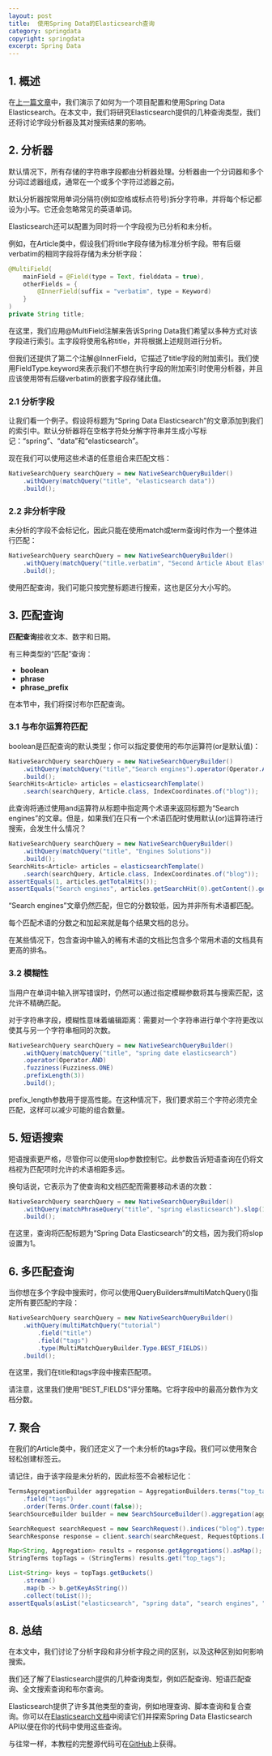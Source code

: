 ```yaml
---
layout: post
title:  使用Spring Data的Elasticsearch查询
category: springdata
copyright: springdata
excerpt: Spring Data
---
```


## 1. 概述

在[上一篇文章](https://www.baeldung.com/spring-data-elasticsearch-tutorial)中，我们演示了如何为一个项目配置和使用Spring Data Elasticsearch。在本文中，我们将研究Elasticsearch提供的几种查询类型，我们还将讨论字段分析器及其对搜索结果的影响。

## 2. 分析器

默认情况下，所有存储的字符串字段都由分析器处理。分析器由一个分词器和多个分词过滤器组成，通常在一个或多个字符过滤器之前。

默认分析器按常用单词分隔符(例如空格或标点符号)拆分字符串，并将每个标记都设为小写。它还会忽略常见的英语单词。

Elasticsearch还可以配置为同时将一个字段视为已分析和未分析。

例如，在Article类中，假设我们将title字段存储为标准分析字段。带有后缀verbatim的相同字段将存储为未分析字段：

```java
@MultiField(
    mainField = @Field(type = Text, fielddata = true),
    otherFields = {
        @InnerField(suffix = "verbatim", type = Keyword)
    }
)
private String title;
```

在这里，我们应用@MultiField注解来告诉Spring Data我们希望以多种方式对该字段进行索引。主字段将使用名称title，并将根据上述规则进行分析。

但我们还提供了第二个注解@InnerField，它描述了title字段的附加索引。我们使用FieldType.keyword来表示我们不想在执行字段的附加索引时使用分析器，并且应该使用带有后缀verbatim的嵌套字段存储此值。

### 2.1 分析字段

让我们看一个例子。假设将标题为“Spring Data Elasticsearch”的文章添加到我们的索引中。默认分析器将在空格字符处分解字符串并生成小写标记：“spring”、“data”和“elasticsearch”。

现在我们可以使用这些术语的任意组合来匹配文档：

```java
NativeSearchQuery searchQuery = new NativeSearchQueryBuilder()
    .withQuery(matchQuery("title", "elasticsearch data"))
    .build();
```

### 2.2 非分析字段

未分析的字段不会标记化，因此只能在使用match或term查询时作为一个整体进行匹配：

```java
NativeSearchQuery searchQuery = new NativeSearchQueryBuilder()
    .withQuery(matchQuery("title.verbatim", "Second Article About Elasticsearch"))
    .build();
```

使用匹配查询，我们可能只按完整标题进行搜索，这也是区分大小写的。

## 3. 匹配查询

**匹配查询**接收文本、数字和日期。

有三种类型的“匹配”查询：

- **boolean**
- **phrase**
- **phrase_prefix**

在本节中，我们将探讨布尔匹配查询。

### 3.1 与布尔运算符匹配

boolean是匹配查询的默认类型；你可以指定要使用的布尔运算符(or是默认值)：

```java
NativeSearchQuery searchQuery = new NativeSearchQueryBuilder()
    .withQuery(matchQuery("title","Search engines").operator(Operator.AND))
    .build();
SearchHits<Article> articles = elasticsearchTemplate()
    .search(searchQuery, Article.class, IndexCoordinates.of("blog"));
```

此查询将通过使用and运算符从标题中指定两个术语来返回标题为“Search engines”的文章。但是，如果我们在只有一个术语匹配时使用默认(or)运算符进行搜索，会发生什么情况？

```java
NativeSearchQuery searchQuery = new NativeSearchQueryBuilder()
    .withQuery(matchQuery("title", "Engines Solutions"))
    .build();
SearchHits<Article> articles = elasticsearchTemplate()
    .search(searchQuery, Article.class, IndexCoordinates.of("blog"));
assertEquals(1, articles.getTotalHits());
assertEquals("Search engines", articles.getSearchHit(0).getContent().getTitle());
```

“Search engines”文章仍然匹配，但它的分数较低，因为并非所有术语都匹配。

每个匹配术语的分数之和加起来就是每个结果文档的总分。

在某些情况下，包含查询中输入的稀有术语的文档比包含多个常用术语的文档具有更高的排名。

### 3.2 模糊性

当用户在单词中输入拼写错误时，仍然可以通过指定模糊参数将其与搜索匹配，这允许不精确匹配。

对于字符串字段，模糊性意味着编辑距离：需要对一个字符串进行单个字符更改以使其与另一个字符串相同的次数。

```java
NativeSearchQuery searchQuery = new NativeSearchQueryBuilder()
    .withQuery(matchQuery("title", "spring date elasticsearch")
    .operator(Operator.AND)
    .fuzziness(Fuzziness.ONE)
    .prefixLength(3))
    .build();
```

prefix_length参数用于提高性能。在这种情况下，我们要求前三个字符必须完全匹配，这样可以减少可能的组合数量。

## 5. 短语搜索

短语搜索更严格，尽管你可以使用slop参数控制它。此参数告诉短语查询在仍将文档视为匹配项时允许的术语相距多远。

换句话说，它表示为了使查询和文档匹配而需要移动术语的次数：

```java
NativeSearchQuery searchQuery = new NativeSearchQueryBuilder()
    .withQuery(matchPhraseQuery("title", "spring elasticsearch").slop(1))
    .build();
```

在这里，查询将匹配标题为“Spring Data Elasticsearch”的文档，因为我们将slop设置为1。

## 6. 多匹配查询

当你想在多个字段中搜索时，你可以使用QueryBuilders#multiMatchQuery()指定所有要匹配的字段：

```java
NativeSearchQuery searchQuery = new NativeSearchQueryBuilder()
    .withQuery(multiMatchQuery("tutorial")
        .field("title")
        .field("tags")
        .type(MultiMatchQueryBuilder.Type.BEST_FIELDS))
    .build();
```

在这里，我们在title和tags字段中搜索匹配项。

请注意，这里我们使用“BEST_FIELDS”评分策略。它将字段中的最高分数作为文档分数。

## 7. 聚合

在我们的Article类中，我们还定义了一个未分析的tags字段。我们可以使用聚合轻松创建标签云。

请记住，由于该字段是未分析的，因此标签不会被标记化：

```java
TermsAggregationBuilder aggregation = AggregationBuilders.terms("top_tags")
    .field("tags")
    .order(Terms.Order.count(false));
SearchSourceBuilder builder = new SearchSourceBuilder().aggregation(aggregation);

SearchRequest searchRequest = new SearchRequest().indices("blog").types("article").source(builder);
SearchResponse response = client.search(searchRequest, RequestOptions.DEFAULT);

Map<String, Aggregation> results = response.getAggregations().asMap();
StringTerms topTags = (StringTerms) results.get("top_tags");

List<String> keys = topTags.getBuckets()
    .stream()
    .map(b -> b.getKeyAsString())
    .collect(toList());
assertEquals(asList("elasticsearch", "spring data", "search engines", "tutorial"), keys);
```

## 8. 总结

在本文中，我们讨论了分析字段和非分析字段之间的区别，以及这种区别如何影响搜索。

我们还了解了Elasticsearch提供的几种查询类型，例如匹配查询、短语匹配查询、全文搜索查询和布尔查询。

Elasticsearch提供了许多其他类型的查询，例如地理查询、脚本查询和复合查询。你可以在[Elasticsearch文档](https://www.elastic.co/guide/en/elasticsearch/reference/current/query-dsl.html)中阅读它们并探索Spring Data Elasticsearch API以便在你的代码中使用这些查询。

与往常一样，本教程的完整源代码可在[GitHub](https://github.com/tuyucheng7/taketoday-tutorial4j/tree/master/spring-data-modules)上获得。